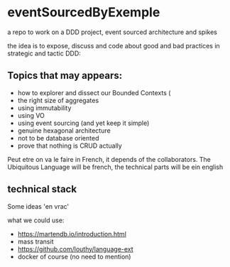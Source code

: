 # eventSourcedByExemple
a repo to work on a DDD project, event sourced architecture and spikes

the idea is to expose, discuss and code about good and bad practices in strategic and tactic DDD:

## Topics that may appears:
- how to explorer and dissect our Bounded Contexts (
- the right size of aggregates
- using immutability
- using VO
- using event sourcing (and yet keep it simple)
- genuine hexagonal architecture
- not to be database oriented
- prove that nothing is CRUD actually



Peut etre on va le faire in French, it depends of the collaborators.
The Ubiquitous Language will be french, the technical parts will be ein english


## technical stack
Some ideas 'en vrac'

what we could use:
- https://martendb.io/introduction.html
- mass transit
- https://github.com/louthy/language-ext
- docker of course (no need to mention)
